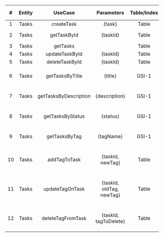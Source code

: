 | # | Entity | UseCase | Parameters | Table/Index | API & Key Conditions |
|:-:|:-:|:-:|:-:|:-:|:-:|
|1|Tasks|createTask|{task}|Table|PutItem|
|2|Tasks|getTaskById|{taskId}|Table|GetItem(PK = :taskId)|
|3|Tasks|getTasks||Table|Query on PK|
|4|Tasks|updateTaskById|{taskId}|Table|UpdateItem|
|5|Tasks|deleteTaskById|{taskId}|Table|DeleteItem|
|6|Tasks|getTasksByTitle|{title}|GSI-1|Query(GSI-1-PK  = :title)|
|7|Tasks|getTasksByDescription|{description}|GSI-1|Query(GSI-1-PK  = :description)|
|8|Tasks|getTasksByStatus|{status}|GSI-1|Query(GSI-1-PK  = :status)|
|9|Tasks|getTasksByTag|{tagName}|GSI-1|Query(GSI-1-PK  = :tagName)|
|10|Tasks|addTagToTask|{taskId, newTag}|Table|UpdateItem - Add newTag to Tag list|
|11|Tasks|updateTagOnTask|{taskId, oldTag, newTag}|Table|UpdateItem - Replace oldTag with newTag in Tag list|
|12|Tasks|deleteTagFromTask|{taskId, tagToDelete}|Table|UpdateItem - Remove tag from Tag list|
